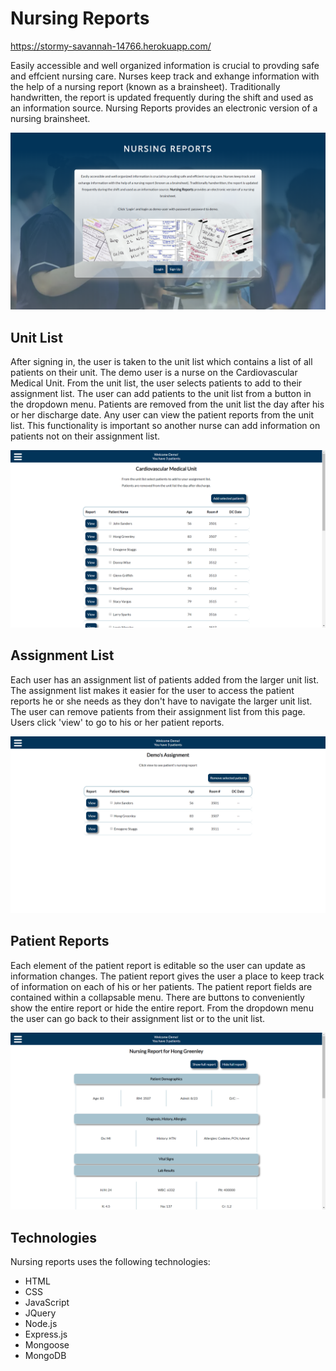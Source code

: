 # Nursing Reports

https://stormy-savannah-14766.herokuapp.com/

<p>Easily accessible and well organized information is crucial to provding safe and effcient nursing care. Nurses keep track and exhange information with the help of a nursing report (known as a brainsheet). Traditionally handwritten, the report is updated frequently during the shift and used as an information source. Nursing Reports provides an electronic version of a nursing brainsheet.</p>

![](https://github.com/lulusanders84/node-capstone/blob/master/images/landing-page.png)

## Unit List

<p>After signing in, the user is taken to the unit list which contains a list of all patients on their unit. The demo user is a nurse on the 
Cardiovascular Medical Unit. From the unit list, the user selects patients to add to their assignment list. The user can add patients to the unit list from a button in the dropdown menu. Patients are removed from the unit list the day after his or her discharge date. Any user can view the patient reports from the unit list. This functionality is important so another nurse can add information on patients not on their assignment list.</p>

![](https://github.com/lulusanders84/node-capstone/blob/master/images/unit-list.png)

## Assignment List

Each user has an assignment list of patients added from the larger unit list. The assignment list makes it easier for the user to access the patient reports he or she needs as they don't have to navigate the larger unit list. The user can remove patients from their assignment list from this page. Users click 'view' to go to his or her patient reports.

![](https://github.com/lulusanders84/node-capstone/blob/master/images/assignment-list.png)

## Patient Reports

Each element of the patient report is editable so the user can update as information changes. The patient report gives the user a place to keep track of information on each of his or her patients. The patient report fields are contained within a collapsable menu. There are buttons to conveniently show the entire report or hide the entire report. From the dropdown menu the user can go back to their assignment list or to the unit list.

![](https://github.com/lulusanders84/node-capstone/blob/master/images/patient-report.png)


## Technologies
Nursing reports uses the following technologies:
  * HTML
  * CSS
  * JavaScript
  * JQuery
  * Node.js
  * Express.js
  * Mongoose
  * MongoDB
  
